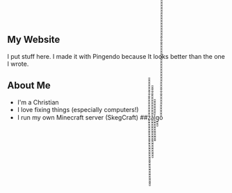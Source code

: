 ## My Website
I put stuff here. I made it with Pingendo because It looks better than the one I wrote.
## About Me

 - I'm a Christian
 - I love fixing things (especially computers!)
 - I run my own Minecraft server (SkegCraft)
##z͈̮͈̮͈̮͈̮͈̮͈̮͈̮͈̮͈̮͈̮͈̮͈̮͈̮͈̮͈̮͈̮͈̮͈̮͈̮͈̮͈̮͈̮͈̮͈̮͈̮͈̮͈̮͈̮̆̎̆̎̆̎̆̎̆̎̆̎̆̎̆̎̆̎̆̎̆̎̆̎̆̎̆̎̆̎ă͈̮͈̮͈̮͈̮͈̮͈̮͈̮͈̮͈̮͈̮͈̮͈̮͈̮͈̮͈̮͈̮̎̆̎̆̎̆̎̆̎̆̎̆̎̆̎̆̎̆̎̆̎̆̎l͈̮͈̮͈̮͈̮͈̮͈̮͈̮͈̮͈̮̆̎̆̎̆̎̆̎̆̎̆̎g͈̮͈̮ŏ̎̆̎̆̎̆̎̆̎̆̎̆̎̆̎̆̎̆̎̆̎̆̎̆̎̆̎̆̎̆̎̆̎̆̎̆̎̆̎̆̎̆̎̆̎̆̎̆̎̆̎̆̎̆̎̆̎̆̎̆̎̆̎̆̎̆̎̆̎̆̎̆̎̆̎̆̎̆̎̆̎̆̎̆̎̆̎̆̎̆̎̆̎̆̎̆̎̆̎̆̎̆̎̆̎̆̎̆̎̆̎̆̎̆̎̆̎̆̎̆̎̆̎̆̎̆̎̆̎̆̎̆̎̆̎̆̎̆̎̆̎̆̎̆̎̆̎̆̎̆̎̆̎̆̎̆̎̆̎̆̎̆̎̆̎̆̎̆̎̆̎̆̎̆̎̆̎̆̎̆̎̆̎̆̎̆̎̆̎̆̎̆̎̆̎̆̎̆̎̆̎̆̎̆̎̆̎̆̎̆̎̆̎̆̎̆̎̆̎̆̎̆̎̆̎̆̎̆̎̆̎̆̎̆̎̆̎̆̎̆̎̆̎̆̎̆̎̆̎̆̎̆̎̆̎̆̎̆̎̆̎̆̎̆̎̆̎̆̎̆̎̆̎̆̎̆̎̆̎̆̎̆̎̆̎̆̎̆̎̆̎̆̎̆̎̆̎̆̎̆̎̆̎̆̎̆̎̆̎̆̎̆̎̆̎̆̎̆̎̆̎̆̎̆̎̆̎̆̎̆̎̆̎̆̎̆̎̆̎̆̎̆̎̆̎̆̎̆̎̆̎̆̎̆̎̆̎̆̎̆̎̆̎̆̎̆̎̆̎̆̎̆̎̆̎̆̎̆̎̆̎̆̎̆̎̆̎̆̎̆̎̆̎̆̎̆̎̆̎̆̎
